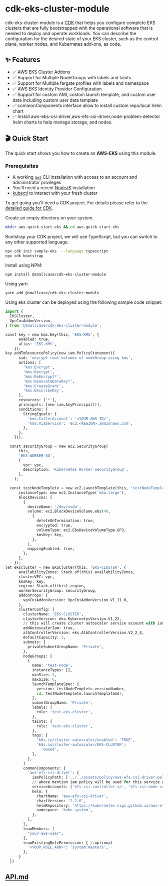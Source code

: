 # cdk-eks-cluster-module

cdk-eks-cluster-module  is a [CDK]((github.com/aws-cdk/cdk)) that helps you configure complete EKS clusters that are fully bootstrapped with the operational software that is needed to deploy and operate workloads. You can describe the configuration for the desired state of your EKS cluster, such as the control plane, worker nodes, and Kubernetes add-ons, as code.

## :sparkles: Features

* :white_check_mark: AWS EKS Cluster Addons
* :white_check_mark: Support for Multiple NodeGroups with labels and taints
* :white_check_mark: Support for Multiple fargate profiles with labels and namespace
* :white_check_mark: AWS EKS Identity Provider Configuration
* :white_check_mark: Support for custom AMI, custom launch template, and custom user data including custom user data template
* :white_check_mark: commonComponents interface allow to install custom repo/local helm chart
* :white_check_mark: Install aws-ebs-csi-driver,aws-efs-csi-driver,node-problem-detector helm charts to help manage storage, and nodes.

## :clapper: Quick Start

The quick start shows you how to create an **AWS-EKS** using this module.

### Prerequisites

* A working [`aws`](https://aws.amazon.com/cli/) CLI installation with access to an account and administrator privileges
* You'll need a recent [NodeJS](https://nodejs.org) installation
* [kubectl](https://kubernetes.io/docs/tasks/tools/install-kubectl/) to interact with your fresh cluster

To get going you'll need a CDK project. For details please refer to the [detailed guide for CDK](https://docs.aws.amazon.com/cdk/latest/guide/hello_world.html).

Create an empty directory on your system.

```bash
mkdir aws-quick-start-eks && cd aws-quick-start-eks
```

Bootstrap your CDK project, we will use TypeScript, but you can switch to any other supported language.

```bash
npx cdk init sample-eks  --language typescript
npx cdk bootstrap
```

Install using NPM:

```
npm install @smallcase/cdk-eks-cluster-module
```

Using yarn

```
yarn add @smallcase/cdk-eks-cluster-module
```

Using eks cluster can be deployed using the following sample code snippet:

```python
import {
  EKSCluster,
  VpcCniAddonVersion,
} from '@smallcase/cdk-eks-cluster-module';

const key = new kms.Key(this, 'EKS-KMS', {
      enabled: true,
      alias: 'EKS-KMS',
    });
key.addToResourcePolicy(new iam.PolicyStatement({
      sid: 'encrypt root volumes of nodeGroup using kms',
      actions: [
        'kms:Encrypt',
        'kms:Decrypt',
        'kms:ReEncrypt*',
        'kms:GenerateDataKey*',
        'kms:CreateGrant',
        'kms:DescribeKey',
      ],
      resources: ['*'],
      principals: [new iam.AnyPrincipal()],
      conditions: {
        StringEquals: {
          'kms:CallerAccount': '<YOUR-AWS-ID>',
          'kms:ViaService': 'ec2.<REGION>.amazonaws.com',
        },
      },
    }));

  const securityGroup = new ec2.SecurityGroup(
      this,
      'EKS-WORKER-SG',
      {
        vpc: vpc,
        description: 'Kubernetes Worker SecurityGroup',
      },
    );

  const testNodeTemplete = new ec2.LaunchTemplate(this, 'testNodeTemplete', {
      instanceType: new ec2.InstanceType('m5a.large'),
      blockDevices: [
        {
          deviceName: '/dev/xvda',
          volume: ec2.BlockDeviceVolume.ebs(40,
            {
              deleteOnTermination: true,
              encrypted: true,
              volumeType: ec2.EbsDeviceVolumeType.GP3,
              kmsKey: key,
            },
          ),
          mappingEnabled: true,
        },
      ],
    });
let ekscluster = new EKSCluster(this, 'EKS-CLUSTER', {
      availabilityZones: Stack.of(this).availabilityZones,
      clusterVPC: vpc,
      kmsKey: key,
      region: Stack.of(this).region,
      workerSecurityGroup: securityGroup,
      addonProps: {
        vpnCniAddonVersion: VpcCniAddonVersion.V1_11_0,
      },
      clusterConfig: {
        clusterName: 'EKS-CLUSTER',
        clusterVersion: eks.KubernetesVersion.V1_22,
        // this will create cluster autoscaler service account with iam role
        addAutoscalerIam: true,
        albControllerVersion: eks.AlbControllerVersion.V2_2_4,
        defaultCapacity: 3,
        subnets: {
          privateSubnetGroupName: 'Private',
        },
        nodeGroups: [
          {
            name: 'test-node',
            instanceTypes: [],
            minSize: 3,
            maxSize: 6,
            launchTemplateSpec: {
              version: testNodeTemplete.versionNumber,
              id: testNodeTemplete.launchTemplateId!,
            },
            subnetGroupName: 'Private',
            labels: {
              role: 'test-eks-cluster',
            },
            taints: {
              role: 'test-eks-cluster',
            },
            tags: {
              'k8s.io/cluster-autoscaler/enabled': 'TRUE',
              'k8s.io/cluster-autoscaler/EKS-CLUSTER':
                'owned',
            },
          },
        ]
        commonComponents: {
          'aws-efs-csi-driver': {
            iamPolicyPath: ['../../assets/policy/aws-efs-csi-driver-policy.json'],
            // above mention iam policy will be used for this service account
            serviceAccounts: ['efs-csi-controller-sa', 'efs-csi-node-sa'],
            helm: {
              chartName: 'aws-efs-csi-driver',
              chartVersion: '2.2.0',
              helmRepository: 'https://kubernetes-sigs.github.io/aws-efs-csi-driver/',
              namespace: 'kube-system',
            },
          },
        },
        teamMembers: [
          "your-aws-user",
        ],
        teamExistingRolePermission: { //optional
          '<YOUR_ROLE_ARN>': 'system:masters',
        },
      }
  })
```

## [API.md](./API.md)
